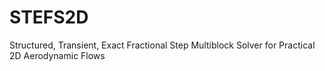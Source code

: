 STEFS2D
=======

Structured, Transient, Exact Fractional Step Multiblock Solver for Practical 2D Aerodynamic Flows
